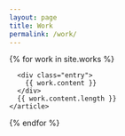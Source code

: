 ```yaml
---
layout: page
title: Work
permalink: /work/
---
```


<div class="posts">
  {% for work in site.works %}
    <article class="post">

      <div class="entry">
        {{ work.content }}
      </div>
      {{ work.content.length }}
    </article>
  {% endfor %}
</div>
